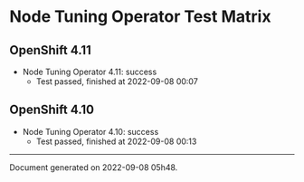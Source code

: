 
Node Tuning Operator Test Matrix
================================

OpenShift 4.11
--------------



* Node Tuning Operator 4.11: success
  - Test passed, finished at 2022-09-08 00:07






OpenShift 4.10
--------------



* Node Tuning Operator 4.10: success
  - Test passed, finished at 2022-09-08 00:13






---
Document generated on 2022-09-08 05h48.
